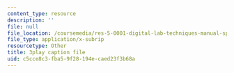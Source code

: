 ```yaml
---
content_type: resource
description: ''
file: null
file_location: /coursemedia/res-5-0001-digital-lab-techniques-manual-spring-2007/c5cce8c3fba59f28194ecaed23f3b68a_B_QyhG2-VBI.srt
file_type: application/x-subrip
resourcetype: Other
title: 3play caption file
uid: c5cce8c3-fba5-9f28-194e-caed23f3b68a
---
```

